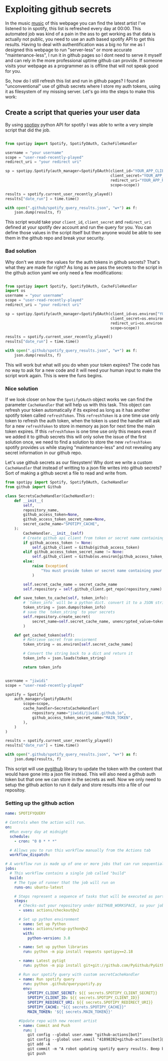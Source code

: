 # Exploiting github secrets

In the music [music](ee) of this webpage you can find the latest artist I've listened to in spotify, this list is refreshed every day at 00:00. This automated job was kind of a pain in the ass to get working as that data is actually not public, you need to use an auth based spotify API to get this results. Having to deal with authentification was a big no for me as I designed this webpage to run "server-less" or more accurate "maintenance-less", I run it in github pages so I dont need to serve it myself and can rely in the more professional uptime github can provide. If someone visits your webpage as a programmer as is offline that will not speak good for you.

So, how do I still refresh this list and run in github pages? I found an "unconventional" use of github secrets where I store my auth tokens, using it as filesystem of my missing server. Let's go into the steps to make this work:


## Create a script that queries your user data

By using [spotipy](https://github.com/plamere/spotipy) python API for spotify I was able to write a very simple script that did the job.

```python

from spotipy import Spotify, SpotifyOAuth, CacheFileHandler

username = "your username"
scope = "user-read-recently-played"
redirect_uri = "your redirect uri"

sp = spotipy.Spotify(auth_manager=SpotifyOAuth(client_id="YOUR_APP_CLIENT_ID",
                                               client_secret="YOUR_APP_CLIENT_SECRET",
                                               redirect_uri="YOUR_APP_REDIRECT_URI",
                                               scope=scope))

results = spotify.current_user_recently_played()
results["date_run"] = time.time()

with open(".github/spotify_query_results.json", "w+") as f:
    json.dump(results, f)
```

This script would take your `client_id`, `client_secret` and `redirect_uri` defined at your spotify dev account and run the query for you. You can define those values in the script itself but then anyone would be able to see them in the github repo and break your security.

### Bad solution
Why don't  we store the values for the auth tokens in github secrets? That's what they are made for right? As long as we pass the secrets to the script in the github action yaml we only need a few modifications:

```python

from spotipy import Spotify, SpotifyOAuth, CacheFileHandler
import os
username = "your username"
scope = "user-read-recently-played"
redirect_uri = "your redirect uri"

sp = spotipy.Spotify(auth_manager=SpotifyOAuth(client_id=os.environ["YOUR_APP_CLIENT_ID"],
                                               client_secret=os.environ["YOUR_APP_CLIENT_SECRET"],
                                               redirect_uri=os.environ["YOUR_APP_REDIRECT_URI"],
                                               scope=scope))

results = spotify.current_user_recently_played()
results["date_run"] = time.time()

with open(".github/spotify_query_results.json", "w+") as f:
    json.dump(results, f)
```

This will work but what will you do when your token expires? The code has no way to ask for a new code and it will need your human input to make the script work again. This is were the funs begins.

### Nice solution

If we look closer on how the `SpotifyOAuth` object works we can find the parameter `CacheHandler` that will help us with this task. This object can refresh your token automatically if its expired as long as it has another spotify token called `refreshToken`. This `refreshToken` is a one time use only token to refresh the auth token, when the token is used the handler will ask for a new `refreshToken` to store in memory as json for next time the main token expires. If this `refreshToken` is one time use only this means even if we added it to github secrets this will only solve the issue of the first solution once, we need to find a solution to store the new `refreshToken` spotify provides us while staying "maintenance-less" and not revealing any secret information in our github repo.

Let's use github secrets as our filesystem! Why dont we write a custom `CacheHandler` that instead of writting to a json file writes into github secrets? Sort of making a github secret a file to read and write from.

```python
from spotipy import Spotify, SpotifyOAuth, CacheHandler
from github import Github

class SecretsCacheHandler(CacheHandler):
    def __init__(
        self,
        repository_name,
        github_access_token=None,
        github_access_token_secret_name=None,
        secret_cache_name="SPOTIPY_CACHE",
    ):
        CacheHandler.__init__(self)
        # Create github api client from token or secret name containing token
        if github_access_token != None:
            self.github_client = Github(github_access_token)
        elif github_access_token_secret_name != None:
            self.github_client = Github(os.environ[github_access_token_secret_name])
        else:
            raise Exception(
                "You must provide token or secret name containing your github access token in order to instantiate the cache handler"
            )

        self.secret_cache_name = secret_cache_name
        self.repository = self.github_client.get_repo(repository_name)

    def save_token_to_cache(self, token_info):
        # `token_info` will be a python dict. convert it to a JSON string.
        token_string = json.dumps(token_info)
        # save the `token_string` to your secrets
        self.repository.create_secret(
            secret_name=self.secret_cache_name, unencrypted_value=token_string
        )

    def get_cached_token(self):
        # Retrieve secret from enviorment
        token_string = os.environ[self.secret_cache_name]

        # Convert the string back to a dict and return it
        token_info = json.loads(token_string)

        return token_info


username = "jiwidi"
scope = "user-read-recently-played"

spotify = Spotify(
    auth_manager=SpotifyOAuth(
        scope=scope,
        cache_handler=SecretsCacheHandler(
            repository_name="jiwidi/jiwidi.github.io",
            github_access_token_secret_name="MAIN_TOKEN",
        ),
    )
)

results = spotify.current_user_recently_played()
results["date_run"] = time.time()

with open(".github/spotify_query_results.json", "w+") as f:
    json.dump(results, f)
```

This script will use [pygithub](https://github.com/PyGithub/PyGithub) library to update the token with the content that would have gone into a json file instead. This will also need a github auth token but that one we can store in the secrets as well. Now we only need to setup the github action to run it daily and store results into a file of our repositoy.

### Setting up the github action

```yaml
name: SPOTIFYQUERY

# Controls when the action will run.
on:
  #Run every day at midnight
  schedule:
    - cron: "0 0 * * *"

  # Allows you to run this workflow manually from the Actions tab
  workflow_dispatch:

# A workflow run is made up of one or more jobs that can run sequentially or in parallel
jobs:
  # This workflow contains a single job called "build"
  build:
    # The type of runner that the job will run on
    runs-on: ubuntu-latest

    # Steps represent a sequence of tasks that will be executed as part of the job
    steps:
      # Checks-out your repository under $GITHUB_WORKSPACE, so your job can access it
      - uses: actions/checkout@v2

      # Set up python environment
      - name: Set up Python
        uses: actions/setup-python@v2
        with:
          python-version: 3.8

      - name: Set up python libraries
        run: python -m pip install requests spotipy==2.18

      - name: Latest pytigt
        run: python -m pip install git+git://github.com/PyGithub/PyGithub@master

      # Run our spotify query with custom secretCacheHandler
      - name: Run spotify query
        run: python .github/queryspotify.py
        env:
          SPOTIPY_CLIENT_SECRET: ${{ secrets.SPOTIPY_CLIENT_SECRET}}
          SPOTIPY_CLIENT_ID: ${{ secrets.SPOTIPY_CLIENT_ID}}
          SPOTIPY_REDIRECT_URI: ${{ secrets.SPOTIPY_REDIRECT_URI}}
          SPOTIPY_CACHE: "${{ secrets.SPOTIPY_CACHE}}"
          MAIN_TOKEN: '${{ secrets.MAIN_TOKEN}}'

      #Update repo with new recent artist
      - name: Commit and Push
        run: |
          git config --global user.name "github-actions[bot]"
          git config --global user.email "41898282+github-actions[bot]@users.noreply.github.com"
          git add -A
          git commit -m "A robot updating spotify query results. Beep beep boop"
          git push
```


